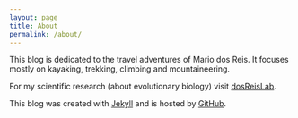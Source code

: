 ```yaml
---
layout: page
title: About
permalink: /about/
---
```


This blog is dedicated to the travel adventures of Mario dos Reis. It focuses mostly on kayaking, trekking, climbing and mountaineering.

For my scientific research (about evolutionary biology) visit [dosReisLab](https://dosreislab.github.io).

This blog was created with [Jekyll](https://jekyllrb.com/) and is hosted by [GitHub](https://github.com).
